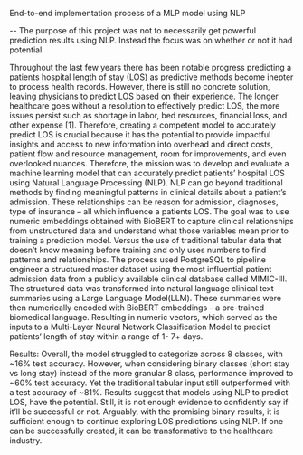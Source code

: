 End-to-end implementation process of a MLP model using NLP

-- The purpose of this project was not to necessarily get powerful prediction results using NLP. Instead the focus was on
whether or not it had potential. 

Throughout the last few years there has been notable progress predicting a patients hospital
length of stay (LOS) as predictive methods become inepter to process health records. However,
there is still no concrete solution, leaving physicians to predict LOS based on their experience.
The longer healthcare goes without a resolution to effectively predict LOS, the more issues persist
such as shortage in labor, bed resources, financial loss, and other expense [1]. Therefore,
creating a competent model to accurately predict LOS is crucial because it has the potential to
provide impactful insights and access to new information into overhead and direct costs, patient
flow and resource management, room for improvements, and even overlooked nuances.
Therefore, the mission was to develop and evaluate a machine learning model that can accurately
predict patients’ hospital LOS using Natural Language Processing (NLP). NLP can go beyond
traditional methods by finding meaningful patterns in clinical details about a patient’s admission.
These relationships can be reason for admission, diagnoses, type of insurance – all which
influence a patients LOS.
The goal was to use numeric embeddings obtained with BioBERT to capture clinical relationships
from unstructured data and understand what those variables mean prior to training a prediction
model. Versus the use of traditional tabular data that doesn’t know meaning before training and
only uses numbers to find patterns and relationships.
The process used PostgreSQL to pipeline engineer a structured master dataset using the most
influential patient admission data from a publicly available clinical database called MIMIC-III. The
structured data was transformed into natural language clinical text summaries using a Large
Language Model(LLM). These summaries were then numerically encoded with BioBERT
embeddings - a pre-trained biomedical language. Resulting in numeric vectors, which served as
the inputs to a Multi-Layer Neural Network Classification Model to predict patients’ length of stay
within a range of 1- 7+ days.

Results:
Overall, the model struggled to categorize across 8 classes, with ~16% test accuracy. However,
when considering binary classes (short stay vs long stay) instead of the more granular 8 class,
performance improved to ~60% test accuracy. Yet the traditional tabular input still outperformed
with a test accuracy of ~81%. Results suggest that models using NLP to predict LOS, have the
potential. Still, it is not enough evidence to confidently say if it’ll be successful or not. Arguably,
with the promising binary results, it is sufficient enough to continue exploring LOS predictions
using NLP. If one can be successfully created, it can be transformative to the healthcare industry.
